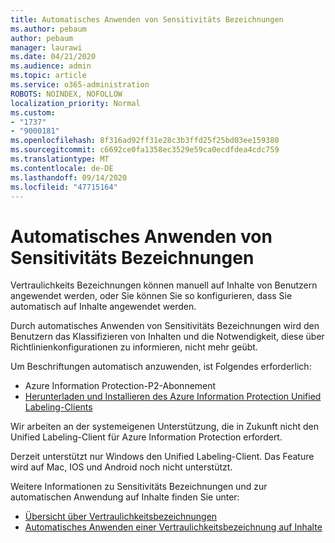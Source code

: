 ```yaml
---
title: Automatisches Anwenden von Sensitivitäts Bezeichnungen
ms.author: pebaum
author: pebaum
manager: laurawi
ms.date: 04/21/2020
ms.audience: admin
ms.topic: article
ms.service: o365-administration
ROBOTS: NOINDEX, NOFOLLOW
localization_priority: Normal
ms.custom:
- "1737"
- "9000181"
ms.openlocfilehash: 8f316ad92ff31e28c3b3ffd25f25bd03ee159380
ms.sourcegitcommit: c6692ce0fa1358ec3529e59ca0ecdfdea4cdc759
ms.translationtype: MT
ms.contentlocale: de-DE
ms.lasthandoff: 09/14/2020
ms.locfileid: "47715164"
---
```

# <a name="auto-apply-sensitivity-labels"></a>Automatisches Anwenden von Sensitivitäts Bezeichnungen

Vertraulichkeits Bezeichnungen können manuell auf Inhalte von Benutzern angewendet werden, oder Sie können Sie so konfigurieren, dass Sie automatisch auf Inhalte angewendet werden.

Durch automatisches Anwenden von Sensitivitäts Bezeichnungen wird den Benutzern das Klassifizieren von Inhalten und die Notwendigkeit, diese über Richtlinienkonfigurationen zu informieren, nicht mehr geübt.

Um Beschriftungen automatisch anzuwenden, ist Folgendes erforderlich:

- Azure Information Protection-P2-Abonnement
- [Herunterladen und Installieren des Azure Information Protection Unified Labeling-Clients](https://docs.microsoft.com/azure/information-protection/rms-client/install-unifiedlabelingclient-app)

Wir arbeiten an der systemeigenen Unterstützung, die in Zukunft nicht den Unified Labeling-Client für Azure Information Protection erfordert.

Derzeit unterstützt nur Windows den Unified Labeling-Client.  Das Feature wird auf Mac, IOS und Android noch nicht unterstützt.

Weitere Informationen zu Sensitivitäts Bezeichnungen und zur automatischen Anwendung auf Inhalte finden Sie unter:

- [Übersicht über Vertraulichkeitsbezeichnungen](https://docs.microsoft.com/microsoft-365/compliance/sensitivity-labels)
- [Automatisches Anwenden einer Vertraulichkeitsbezeichnung auf Inhalte](https://docs.microsoft.com/office365/securitycompliance/apply_sensitivity_label_automatically)